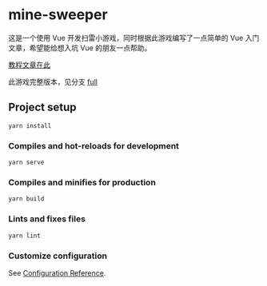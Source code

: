 # mine-sweeper

这是一个使用 Vue 开发扫雷小游戏，同时根据此游戏编写了一点简单的 Vue 入门文章，希望能给想入坑 Vue 的朋友一点帮助。

[教程文章在此](./docs)

此游戏完整版本，见分支 [full](tree/full)

## Project setup
```
yarn install
```

### Compiles and hot-reloads for development
```
yarn serve
```

### Compiles and minifies for production
```
yarn build
```

### Lints and fixes files
```
yarn lint
```

### Customize configuration
See [Configuration Reference](https://cli.vuejs.org/config/).
